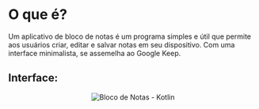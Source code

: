 # O que é?

Um aplicativo de bloco de notas é um programa simples e útil que permite aos usuários criar, editar e salvar notas em seu dispositivo.
Com uma interface minimalista, se assemelha ao Google Keep.

## Interface:

<div align="center">

![Bloco de Notas - Kotlin](https://user-images.githubusercontent.com/131506243/233807380-7a835bc0-2f46-4aaa-97f9-342972d8e05c.png)

</div>

